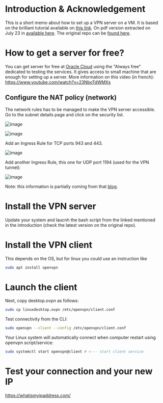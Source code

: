 # Introduction & Acknowledgement

This is a short memo about how to set up a VPN server on a VM.
It is based on the brilliant tutorial available on [this link](https://www.cyberciti.biz/faq/ubuntu-20-04-lts-set-up-openvpn-server-in-5-minutes/). On pdf version extracted on July 23 in [available here](https://github.com/kisina/vpn/blob/main/Ubuntu%2020.04%20LTS%20Set%20Up%20OpenVPN%20Server%20In%205%20Minutes%20-%20nixCraft.pdf).
The original repo can be [found here](https://github.com/Nyr/openvpn-install).

# How to get a server for free?

You can get server for free at [Oracle Cloud](https://cloud.oracle.com) using the "Always free" dedicated to testing the services. It gives access to small machine that are enough for setting up a server.
More information on this video (in french): https://www.youtube.com/watch?v=23NboTdWMXs

## Configure the NAT policy (network)

The network rules has to be managed to make the VPN server accessible.
Go to the subnet details page and click on the security list.

![image](https://github.com/kisina/vpn/assets/84073449/9bd6f351-948d-40d9-8703-4c9ec8d56046)

![image](https://github.com/kisina/vpn/assets/84073449/ba75764e-62bc-4b64-a896-c8430ec1ba99)

Add an Ingress Rule for TCP ports 943 and 443.

![image](https://github.com/kisina/vpn/assets/84073449/6f111d9b-271d-4f32-a3de-38cec1a3010a)

Add another Ingress Rule, this one for UDP port 1194 (used for the VPN tunnel):

![image](https://github.com/kisina/vpn/assets/84073449/17fabd8f-d4e2-4987-b19e-427f9a410875)

Note: this information is partially coming from that [blog](https://blogs.oracle.com/developers/post/launching-your-own-free-private-vpn-in-the-oracle-cloud).

# Install the VPN server

Update your system and laucnh the bash script from the linked mentioned in the introduction (check the latest version on the original repo).

# Install the VPN client

This depends on the OS, but for linux you could use an instruction like

```bash
sudo apt install openvpn
```

# Launch the client

Next, copy desktop.ovpn as follows:
```bash
sudo cp linuxdesktop.ovpn /etc/openvpn/client.conf
```

Test connectivity from the CLI:
```bash
sudo openvpn --client --config /etc/openvpn/client.conf
```

Your Linux system will automatically connect when computer restart using openvpn script/service:
```bash
sudo systemctl start openvpn@client # <--- start client service
```

# Test your connection and your new IP

https://whatismyipaddress.com/

